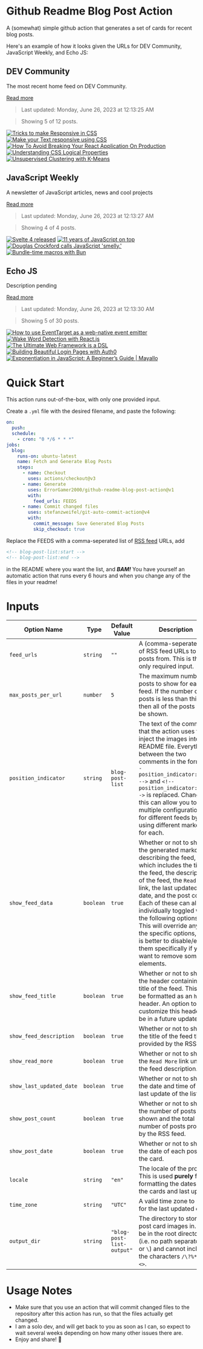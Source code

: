 # Github Readme Blog Post Action

A (somewhat) simple github action that generates a set of cards for recent blog posts.

Here's an example of how it looks given the URLs for DEV Community, JavaScript Weekly, and Echo JS:

<!-- post-list:start -->
## DEV Community

The most recent home feed on DEV Community.

[Read more](https://dev.to)
> Last updated: Monday, June 26, 2023 at 12:13:25 AM

> Showing 5 of 12 posts.

[![Tricks to make Responsive in CSS](https://raw.githubusercontent.com/ErrorGamer2000/github-readme-blog-post-action/main/generated_files/DEV_Community/Tricks_to_make_Responsive_in_CSS.svg)](https://dev.to/mohan077/tricks-to-make-responsive-in-css-gj)
[![Make your Text responsive using CSS](https://raw.githubusercontent.com/ErrorGamer2000/github-readme-blog-post-action/main/generated_files/DEV_Community/Make_your_Text_responsive_using_CSS.svg)](https://dev.to/mohan077/make-your-text-responsive-using-css-lgk)
[![How To Avoid Breaking Your React Application On Production](https://raw.githubusercontent.com/ErrorGamer2000/github-readme-blog-post-action/main/generated_files/DEV_Community/How_To_Avoid_Breaking_Your_React_Application_On_Production.svg)](https://dev.to/myogeshchavan97/how-to-avoid-breaking-your-react-application-on-production-6c5)
[![Understanding CSS Logical Properties](https://raw.githubusercontent.com/ErrorGamer2000/github-readme-blog-post-action/main/generated_files/DEV_Community/Understanding_CSS_Logical_Properties.svg)](https://dev.to/azam4code/understanding-css-logical-properties-192n)
[![Unsupervised Clustering with K-Means](https://raw.githubusercontent.com/ErrorGamer2000/github-readme-blog-post-action/main/generated_files/DEV_Community/Unsupervised_Clustering_with_K-Means.svg)](https://dev.to/pedrohgoncalves/unsupervised-clustering-with-k-means-5h26)


## JavaScript Weekly

A newsletter of JavaScript articles, news and cool projects

[Read more](https://javascriptweekly.com/)
> Last updated: Monday, June 26, 2023 at 12:13:27 AM

> Showing 4 of 4 posts.

[![Svelte 4 released](https://raw.githubusercontent.com/ErrorGamer2000/github-readme-blog-post-action/main/generated_files/JavaScript_Weekly/Svelte_4_released.svg)](https://javascriptweekly.com/issues/644)
[![11 years of JavaScript on top](https://raw.githubusercontent.com/ErrorGamer2000/github-readme-blog-post-action/main/generated_files/JavaScript_Weekly/11_years_of_JavaScript_on_top.svg)](https://javascriptweekly.com/issues/643)
[![Douglas Crockford calls JavaScript 'smelly.'](https://raw.githubusercontent.com/ErrorGamer2000/github-readme-blog-post-action/main/generated_files/JavaScript_Weekly/Douglas_Crockford_calls_JavaScript_'smelly.'.svg)](https://javascriptweekly.com/issues/642)
[![Bundle-time macros with Bun](https://raw.githubusercontent.com/ErrorGamer2000/github-readme-blog-post-action/main/generated_files/JavaScript_Weekly/Bundle-time_macros_with_Bun.svg)](https://javascriptweekly.com/issues/641)


## Echo JS

Description pending

[Read more](
http://www.echojs.com
)
> Last updated: Monday, June 26, 2023 at 12:13:30 AM

> Showing 5 of 30 posts.

[![How to use EventTarget as a web-native event emitter](https://raw.githubusercontent.com/ErrorGamer2000/github-readme-blog-post-action/main/generated_files/_Echo_JS_/How_to_use_EventTarget_as_a_web-native_event_emitter.svg)](/today-i-learned/how-to-use-eventtarget-as-a-web-native-event-emitter/)
[![Wake Word Detection with React.js](https://raw.githubusercontent.com/ErrorGamer2000/github-readme-blog-post-action/main/generated_files/_Echo_JS_/Wake_Word_Detection_with_React.js.svg)](https://picovoice.ai/blog/wake-word-detection-with-reactjs/)
[![The Ultimate Web Framework is a DSL](https://raw.githubusercontent.com/ErrorGamer2000/github-readme-blog-post-action/main/generated_files/_Echo_JS_/The_Ultimate_Web_Framework_is_a_DSL.svg)](https://cfe.dev/events/the-ultimate-web-framework-is-a-dsl/)
[![Building Beautiful Login Pages with Auth0](https://raw.githubusercontent.com/ErrorGamer2000/github-readme-blog-post-action/main/generated_files/_Echo_JS_/Building_Beautiful_Login_Pages_with_Auth0.svg)](https://auth0.com/blog/building-beautiful-login-pages-with-auth0/)
[![Exponentiation in JavaScript: A Beginner’s Guide | Mayallo](https://raw.githubusercontent.com/ErrorGamer2000/github-readme-blog-post-action/main/generated_files/_Echo_JS_/Exponentiation_in_JavaScript__A_Beginner’s_Guide___Mayallo.svg)](https://mayallo.com/exponentiation-in-javascript/)


<!-- post-list:end -->

# Quick Start

This action runs out-of-the-box, with only one provided input.

Create a `.yml` file with the desired filename, and paste the following:

```yml
on:
  push:
  schedule:
    - cron: "0 */6 * * *"
jobs:
  blog:
    runs-on: ubuntu-latest
    name: Fetch and Generate Blog Posts
    steps:
      - name: Checkout
        uses: actions/checkout@v3
      - name: Generate
        uses: ErrorGamer2000/github-readme-blog-post-action@v1
        with:
          feed_urls: FEEDS
      - name: Commit changed files
        uses: stefanzweifel/git-auto-commit-action@v4
        with:
          commit_message: Save Generated Blog Posts
          skip_checkout: true
```

Replace the FEEDS with a comma-seperated list of [RSS feed](https://rss.com/blog/how-do-rss-feeds-work/) URLs, add

```md
<!-- blog-post-list:start -->
<!-- blog-post-list:end -->
```

in the README where you want the list, and **_BAM!_** You have yourself an automatic action that runs every 6 hours and when you change any of the files in your readme!

# Inputs

<table>
  <thead>
    <tr>
      <th>Option Name</th>
      <th>Type</th>
      <th>Default Value</th>
      <th>Description</th>
    </tr>
  </thead>
  <tbody>
    <tr>
      <td><code>feed_urls</code></td>
      <td><code>string</code></td>
      <td><code>""</code></td>
      <td>A (comma-seperated) list of RSS feed URLs to load posts from. This is the only required input.</td>
    </tr>
    <tr>
      <td><code>max_posts_per_url</code></td>
      <td><code>number</code></td>
      <td><code>5</code></td>
      <td>The maximum number of posts to show for each feed. If the number of posts is less than this, then all of the posts will be shown.</td>
    </tr>
    <tr>
      <td><code>position_indicator</code></td>
      <td><code>string</code></td>
      <td><code>blog-post-list</code></td>
      <td>The text of the comments that the action uses to inject the images into the README file. Everything between the two comments in the form <code>&lt;!-- position_indicator:start --&gt;</code> and <code>&lt;!-- position_indicator:end --&gt;</code> is replaced. Changing this can allow you to use multiple configurations for different feeds by using different markers for each.</td>
    </tr>
    <tr>
      <td><code>show_feed_data</code></td>
      <td><code>boolean</code></td>
      <td><code>true</code></td>
      <td>Whether or not to show the generated markdown describing the feed, which includes the title of the feed, the description of the feed, the <code>Read More</code> link, the last updated date, and the post count. Each of these can also be individually toggled with the following options. This will override any of the specific options, so it is better to disable/enable them specifically if you want to remove some elements.</td>
    </tr>
    <tr>
      <td><code>show_feed_title</code></td>
      <td><code>boolean</code></td>
      <td><code>true</code></td>
      <td>Whether or not to show the header containing the title of the feed. This will be formatted as an <code>h2</code> header. An option to customize this header will be in a future update.</td>
    </tr>
    <tr>
      <td><code>show_feed_description</code></td>
      <td><code>boolean</code></td>
      <td><code>true</code></td>
      <td>Whether or not to show the title of the feed that is provided by the RSS feed.</td>
    </tr>
    <tr>
      <td><code>show_read_more</code></td>
      <td><code>boolean</code></td>
      <td><code>true</code></td>
      <td>Whether or not to show the <code>Read More</code> link under the feed description.</td>
    </tr>
    <tr>
      <td><code>show_last_updated_date</code></td>
      <td><code>boolean</code></td>
      <td><code>true</code></td>
      <td>Whether or not to show the date and time of the last update of the list.</td>
    </tr>
    <tr>
      <td><code>show_post_count</code></td>
      <td><code>boolean</code></td>
      <td><code>true</code></td>
      <td>Whether or not to show the number of posts shown and the total number of posts provided by the RSS feed.</td>
    </tr>
    <tr>
      <td><code>show_post_date</code></td>
      <td><code>boolean</code></td>
      <td><code>true</code></td>
      <td>Whether or not to show the date of each post on the card.</td>
    </tr>
    <tr>
      <td><code>locale</code></td>
      <td><code>string</code></td>
      <td><code>"en"</code></td>
      <td>The locale of the project. This is used <strong>purely</strong> for formatting the dates of the cards and last update.</td>
    </tr>
    <tr>
      <td><code>time_zone</code></td>
      <td><code>string</code></td>
      <td><code>"UTC"</code></td>
      <td>A valid time zone to use for the last updated date.</td>
    </tr>
    <tr>
      <td><code>output_dir</code></td>
      <td><code>string</code></td>
      <td><code>"blog-post-list-output"</code></td>
      <td>The directory to store the post card images in. Must be in the root directory (i.e. no path separators <code>/</code> or <code>\</code>) and cannot include the characters <code>/\?%*:|"&lt;&gt;</code>.</td>
    </tr>
<!--
    <tr>
      <td><code></code></td>
      <td><cde></cde></td>
      <td><code></code></td>
      <td></td>
    </tr>
-->
  </tbody>
</table>

# Usage Notes

- Make sure that you use an action that will commit changed files to the repository after this action has run, so that the files actually get changed.
- I am a solo dev, and will get back to you as soon as I can, so expect to wait several weeks depending on how many other issues there are.
- Enjoy and share! 🤗
